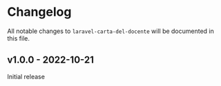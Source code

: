 # Changelog

All notable changes to `laravel-carta-del-docente` will be documented in this file.

## v1.0.0 - 2022-10-21

Initial release
